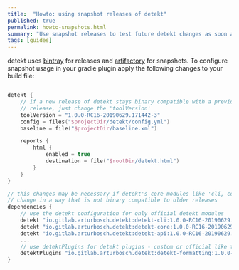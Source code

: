 ```yaml
---
title:  "Howto: using snapshot releases of detekt"
published: true
permalink: howto-snapshots.html
summary: "Use snapshot releases to test future detekt changes as soon as possible."
tags: [guides]
---
```


detekt uses [bintray](https://bintray.com/arturbosch/code-analysis/detekt) for releases and [artifactory](https://oss.jfrog.org/artifactory/webapp/#/artifacts/browse/tree/General/oss-snapshot-local/io/gitlab/arturbosch/detekt/detekt-cli/) for snapshots.
To configure snapshot usage in your gradle plugin apply the following changes to your build file:

```kotlin

detekt {
    // if a new release of detekt stays binary compatible with a previous
    // release, just change the 'toolVersion'
    toolVersion = "1.0.0-RC16-20190629.171442-3"
    config = files("$projectDir/detekt/config.yml")
    baseline = file("$projectDir/baseline.xml")

    reports {
        html {
            enabled = true
            destination = file("$rootDir/detekt.html")
        }
    }
}

// this changes may be necessary if detekt's core modules like 'cli, core, api or rules'
// change in a way that is not binary compatible to older releases
dependencies {
    // use the detekt configuration for only official detekt modules
    detekt "io.gitlab.arturbosch.detekt:detekt-cli:1.0.0-RC16-20190629.171442-3"
    detekt "io.gitlab.arturbosch.detekt:detekt-core:1.0.0-RC16-20190629.171442-3"
    detekt "io.gitlab.arturbosch.detekt:detekt-api:1.0.0-RC16-20190629.171442-3"
    ...
    // use detektPlugins for detekt plugins - custom or official like the formatting one
    detektPlugins "io.gitlab.arturbosch.detekt:detekt-formatting:1.0.0-RC16-20190629.171442-3"
}
```
